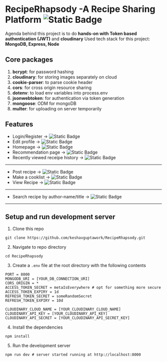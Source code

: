# RecipeRhapsody -A Recipe Sharing Platform ![Static Badge][development]

<!-- Delish. RecipeRhapsody, Forked -->
<!-- https://github.com/keshavguptawork/RecipeRhapsody.git -->

Agenda behind this project is to do **hands-on with Token based authentication (JWT)** and **cloudinary**
Used tech stack for this project: **MongoDB, Express, Node**

## Core packages

1. **bcrypt**: for password hashing
2. **cloudinary**: for storing images separately on cloud
3. **cookie-parser**: to parse cookie header
4. **cors**: for cross origin resource sharing
5. **dotenv**: to load env variables into process.env
6. **jsonwebtoken**: for authentication via token generation
7. **mongoose**: ODM for mongoDB
8. **multer**: for uploading on server temporarily

## Features

- Login/Register &rarr; ![Static Badge][available]
- Edit profile &rarr; ![Static Badge][available]
- Homepage &rarr; ![Static Badge][in_progress]
- Recommendation page &rarr; ![Static Badge][planned]
- Recently viewed receipe history &rarr; ![Static Badge][available]

---

- Post recipe &rarr; ![Static Badge][in_progress]
- Make a cooklist &rarr; ![Static Badge][in_progress]
- View Recipe &rarr; ![Static Badge][planned]
<!-- - Share Recipe &rarr; ![Static Badge][planned] -->

---

- Search recipe by author-name/title &rarr; ![Static Badge][in_progress]

---

<!-- - Subscribe/Unsubscribe from channels &rarr; ![Static Badge][in_progress] -->
<!-- - Add or view comments &rarr; ![Static Badge][in_progress] -->

## Setup and run development server

1. Clone this repo

```shell
git clone https://github.com/keshavguptawork/RecipeRhapsody.git
```

2. Navigate to repo directory

```shell
cd RecipeRhapsody
```

3. Create a `.env` file at the root directory with the following contents

```shell
PORT = 8000
MONGODB_URI = [YOUR_DB_CONNECTION_URI]
CORS_ORIGIN = *
ACCESS_TOKEN_SECRET = metaIsEverywhere # opt for something more secure
ACCESS_TOKEN_EXPIRY = 1d
REFRESH_TOKEN_SECRET = someRandomSecret
REFRESH_TOKEN_EXPIRY = 10d

CLOUDINARY_CLOUD_NAME = [YOUR_CLOUDINARY_CLOUD_NAME]
CLOUDINARY_API_KEY = [YOUR_CLOUDINARY_API_KEY]
CLOUDINARY_API_SECRET = [YOUR_CLOUDINARY_API_SECRET_KEY]
```

4. Install the dependencies

```shell
npm install
```

5. Run the development server

```shell
npm run dev # server started running at http://localhost:8000
```

[available]: https://img.shields.io/badge/feature-available-green
[in_progress]: https://img.shields.io/badge/feature-in_progress-blue
[planned]: https://img.shields.io/badge/feature-planned-white
[development]: https://img.shields.io/badge/status-in_developmemt-blue
